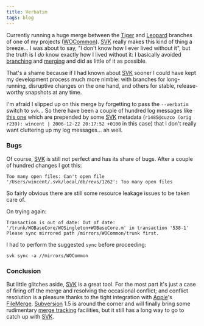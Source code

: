 ```yaml
---
title: Verbatim
tags: blog
---
```


Currently running a huge merge between the [Tiger](http://wincent.dev/wiki/Tiger) and [Leopard](http://wincent.dev/wiki/Leopard) branches of one of my projects ([WOCommon](http://wincent.dev/wiki/WOCommon)). [SVK](http://wincent.dev/wiki/SVK) really makes this kind of thing a breeze... I was about to say, "I don't know how I ever lived without it", but the truth is I _do_ know exactly how I lived without it: I basically avoided [branching](http://wincent.dev/wiki/branching) and [merging](http://wincent.dev/wiki/merging) and did as little of it as possible.

That's a shame because if I had known about [SVK](http://wincent.dev/wiki/SVK) sooner I could have kept my development process much more nimble: with branches for long-running, disruptive changes on the one hand, and others for stable, release-worthy snapshots at any time.

I'm afraid I slipped up on this merge by forgetting to pass the `--verbatim` switch to `svk`... So there have been a couple of hundred log messages like [this one](http://wincent.dev/a/about/wincent/weblog/svn-log/archives/2007/04/wocommon_r490_2_items_changed.php) which are prepended by some [SVK](http://wincent.dev/wiki/SVK) metadata (`r1485@cuzco (orig r239): wincent | 2006-12-22 20:17:52 +0100` in this case) that I don't really want cluttering up my log messages... ah well.

### Bugs

Of course, [SVK](http://wincent.dev/wiki/SVK) is still not perfect and has its share of bugs. After a couple of hundred changes I got this:

    Too many open files: Can't open file '/Users/wincent/.svk/local/db/revs/1262': Too many open files

So fairly obvious there are still some resource leakage issues to be taken care of.

On trying again:

    Transaction is out of date: Out of date: '/trunk/WOBaseCore/WOSingleton+WOBaseCore.m' in transaction '538-1'
    Please sync mirrored path /mirrors/WOCommon/trunk first.

I had to perform the suggested `sync` before proceeding:

    svk sync -a //mirrors/WOCommon

### Conclusion

But little glitches aside, [SVK](http://wincent.dev/wiki/SVK) is a great tool. For the most part it's just a case of firing off the merge and resolving the occasional conflict; and conflict resolution is a pleasure thanks to the tight integration with [Apple](http://wincent.dev/wiki/Apple)'s [FileMerge](http://wincent.dev/wiki/FileMerge). [Subversion](http://wincent.dev/wiki/Subversion) 1.5 is around the corner and will finally bring some rudimentary [merge tracking](http://wincent.dev/wiki/merge%20tracking) facilities, but it still has a long way to go to catch up with [SVK](http://wincent.dev/wiki/SVK).
